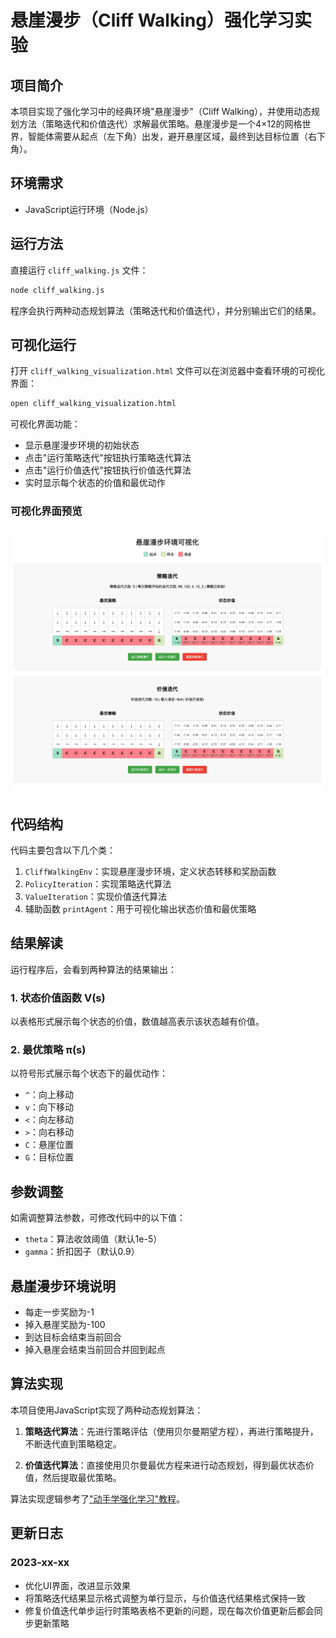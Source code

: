 # 悬崖漫步（Cliff Walking）强化学习实验

## 项目简介

本项目实现了强化学习中的经典环境"悬崖漫步"（Cliff Walking），并使用动态规划方法（策略迭代和价值迭代）求解最优策略。悬崖漫步是一个4×12的网格世界，智能体需要从起点（左下角）出发，避开悬崖区域，最终到达目标位置（右下角）。

## 环境需求

- JavaScript运行环境（Node.js）

## 运行方法

直接运行 `cliff_walking.js` 文件：

```bash
node cliff_walking.js
```

程序会执行两种动态规划算法（策略迭代和价值迭代），并分别输出它们的结果。

## 可视化运行

打开 `cliff_walking_visualization.html` 文件可以在浏览器中查看环境的可视化界面：

```bash
open cliff_walking_visualization.html
```

可视化界面功能：
- 显示悬崖漫步环境的初始状态
- 点击"运行策略迭代"按钮执行策略迭代算法
- 点击"运行价值迭代"按钮执行价值迭代算法
- 实时显示每个状态的价值和最优动作

### 可视化界面预览

![悬崖漫步可视化界面](cliff_walking.jpg)

## 代码结构

代码主要包含以下几个类：

1. `CliffWalkingEnv`：实现悬崖漫步环境，定义状态转移和奖励函数
2. `PolicyIteration`：实现策略迭代算法
3. `ValueIteration`：实现价值迭代算法
4. 辅助函数 `printAgent`：用于可视化输出状态价值和最优策略

## 结果解读

运行程序后，会看到两种算法的结果输出：

### 1. 状态价值函数 V(s)

以表格形式展示每个状态的价值，数值越高表示该状态越有价值。

### 2. 最优策略 π(s)

以符号形式展示每个状态下的最优动作：
- `^`：向上移动
- `v`：向下移动
- `<`：向左移动
- `>`：向右移动
- `C`：悬崖位置
- `G`：目标位置

## 参数调整

如需调整算法参数，可修改代码中的以下值：
- `theta`：算法收敛阈值（默认1e-5）
- `gamma`：折扣因子（默认0.9）

## 悬崖漫步环境说明

- 每走一步奖励为-1
- 掉入悬崖奖励为-100
- 到达目标会结束当前回合
- 掉入悬崖会结束当前回合并回到起点 

## 算法实现

本项目使用JavaScript实现了两种动态规划算法：

1. **策略迭代算法**：先进行策略评估（使用贝尔曼期望方程），再进行策略提升，不断迭代直到策略稳定。

2. **价值迭代算法**：直接使用贝尔曼最优方程来进行动态规划，得到最优状态价值，然后提取最优策略。

算法实现逻辑参考了["动手学强化学习"教程](https://hrl.boyuai.com/chapter/1/%E5%8A%A8%E6%80%81%E8%A7%84%E5%88%92%E7%AE%97%E6%B3%95)。

## 更新日志

### 2023-xx-xx
- 优化UI界面，改进显示效果
- 将策略迭代结果显示格式调整为单行显示，与价值迭代结果格式保持一致
- 修复价值迭代单步运行时策略表格不更新的问题，现在每次价值更新后都会同步更新策略 